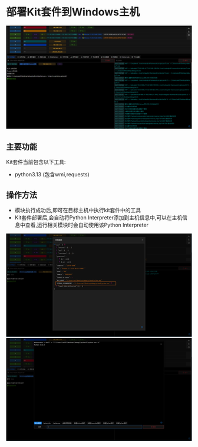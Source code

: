 # 部署Kit套件到Windows主机

![img_2.png](img/Execution_CommandAndScriptingInterpreter_DeployKitWindows/img_2.png)

## 主要功能

Kit套件当前包含以下工具:

- python3.13 (包含wmi,requests)

## 操作方法

- 模块执行成功后,即可在目标主机中执行kit套件中的工具
- Kit套件部署后,会自动将Python Interpreter添加到主机信息中,可以在主机信息中查看,运行相关模块时会自动使用该Python Interpreter

![img.png](img/Execution_CommandAndScriptingInterpreter_DeployKitWindows/img.png)
![img_1.png](img/Execution_CommandAndScriptingInterpreter_DeployKitWindows/img_1.png)
